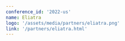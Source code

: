 ```yaml
---
conference_id: '2022-us'
name: Eliatra
logo: '/assets/media/partners/eliatra.png'
link: '/partners/eliatra.html'
---
```

